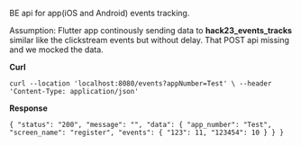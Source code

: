 
BE api for app(iOS and Android) events tracking.

Assumption:
Flutter app continously sending data to **hack23_events_tracks** similar like the clickstream events but without delay.
That POST api missing and we mocked the data.

**Curl**

`curl --location 'localhost:8080/events?appNumber=Test' \
--header 'Content-Type: application/json'`

**Response**

`{
"status": "200",
"message": "",
"data": {
"app_number": "Test",
"screen_name": "register",
"events": {
"123": 11,
"123454": 10
}
}
}`
